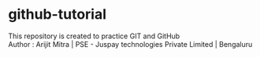 # github-tutorial
This repository is created to practice GIT and GitHub
<br>
Author : Arijit Mitra | PSE - Juspay technologies Private Limited | Bengaluru
